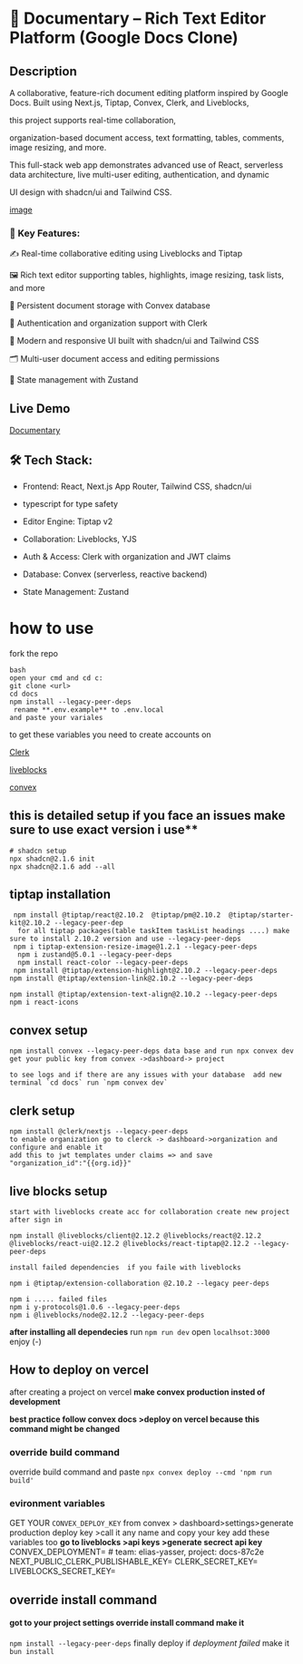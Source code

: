 
# 📄 Documentary – Rich Text Editor Platform (Google Docs Clone)
## Description


A collaborative, feature-rich document editing platform inspired by Google Docs. Built using Next.js, Tiptap, Convex, Clerk, and Liveblocks, 

this project supports real-time collaboration, 

organization-based document access, text formatting, tables, comments, image resizing, and more.

This full-stack web app demonstrates advanced use of React, serverless data architecture, live multi-user editing, authentication, and dynamic 

UI design with shadcn/ui and Tailwind CSS.

[image](./DOCS.png)
### 🔧 Key Features:

✍️ Real-time collaborative editing using Liveblocks and Tiptap

🖼️ Rich text editor supporting tables, highlights, image resizing, task lists, and more

🧠 Persistent document storage with Convex database

🔐 Authentication and organization support with Clerk

🎨 Modern and responsive UI built with shadcn/ui and Tailwind CSS

🗂️ Multi-user document access and editing permissions

🧩 State management with Zustand

## Live Demo 
[Documentary](https://documentary-reach-editor.vercel.app/)







## 🛠️ Tech Stack:
- Frontend: React, Next.js App Router, Tailwind CSS, shadcn/ui
- typescript for type safety 
- Editor Engine: Tiptap v2

- Collaboration: Liveblocks, YJS

- Auth & Access: Clerk with organization and JWT claims

- Database: Convex (serverless, reactive backend)

- State Management: Zustand

# how to use 
fork the repo 
```
bash
open your cmd and cd c:
git clone <url>
cd docs
npm install --legacy-peer-deps
 rename **.env.example** to .env.local
and paste your variales  
```
to get these variables you need to create accounts on 

[Clerk](https://clerk.com)

[liveblocks](https://liveblocks.io)

[convex](https://www.convex.dev)

## this is detailed setup if you face an issues make sure to use exact version i use**
``` 
# shadcn setup
npx shadcn@2.1.6 init  
npx shadcn@2.1.6 add --all
```
## tiptap installation
 ```
  npm install @tiptap/react@2.10.2  @tiptap/pm@2.10.2  @tiptap/starter-kit@2.10.2 --legacy-peer-dep
   for all tiptap packages(table taskItem taskList headings ....) make sure to install 2.10.2 version and use --legacy-peer-deps
  npm i tiptap-extension-resize-image@1.2.1 --legacy-peer-deps
   npm i zustand@5.0.1 --legacy-peer-deps
   npm install react-color --legacy-peer-deps
  npm install @tiptap/extension-highlight@2.10.2 --legacy-peer-deps
 npm install @tiptap/extension-link@2.10.2 --legacy-peer-deps

npm install @tiptap/extension-text-align@2.10.2 --legacy-peer-deps
 npm i react-icons

```
## convex setup
```
npm install convex --legacy-peer-deps data base and run npx convex dev
get your public key from convex ->dashboard-> project

to see logs and if there are any issues with your database  add new terminal `cd docs` run `npm convex dev` 
```
## clerk setup
```
npm install @clerk/nextjs --legacy-peer-deps
to enable organization go to clerck -> dashboard->organization and configure and enable it  
add this to jwt templates under claims => and save    "organization_id":"{{org.id}}"
```

## live blocks setup
```
start with liveblocks create acc for collaboration create new project after sign in

npm install @liveblocks/client@2.12.2 @liveblocks/react@2.12.2 @liveblocks/react-ui@2.12.2 @liveblocks/react-tiptap@2.12.2 --legacy-peer-deps

install failed dependencies  if you faile with liveblocks 

npm i @tiptap/extension-collaboration @2.10.2 --legacy peer-deps

npm i ..... failed files 
npm i y-protocols@1.0.6 --legacy-peer-deps
npm i @liveblocks/node@2.12.2 --legacy-peer-deps
```
**after installing all dependecies** 
run `npm run dev` open `localhsot:3000 `
enjoy (_-_) 
## How to deploy on vercel
after creating a project on vercel 
**make convex production insted of development**

**best practice follow convex docs >deploy on vercel because this command might be changed**
### override build command
override build command and paste `npx convex deploy --cmd 'npm run build'`
### evironment variables
GET YOUR `CONVEX_DEPLOY_KEY`  from convex > dashboard>settings>generate production deploy key >call it any name 
and copy your key
add these variables too
**go to liveblocks >api keys >generate secrect api key**
CONVEX_DEPLOYMENT=<convex will do this> # team: elias-yasser, project: docs-87c2e
NEXT_PUBLIC_CLERK_PUBLISHABLE_KEY=<get from clerk>
CLERK_SECRET_KEY=<get from clerk>
LIVEBLOCKS_SECRET_KEY=<get from live blocks >

## override install command
 #### got to your project settings override install command make it
`npm install --legacy-peer-deps` 
finally deploy  if *deployment failed* make it 
`bun install`


